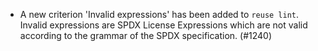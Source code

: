 - A new criterion 'Invalid expressions' has been added to `reuse lint`. Invalid
  expressions are SPDX License Expressions which are not valid according to the
  grammar of the SPDX specification. (#1240)
